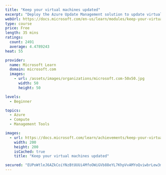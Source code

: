 ```yaml
---
title: "Keep your virtual machines updated"
excerpt: "Deploy the Azure Update Management solution to update virtual machines in your cloud environment."
webUrl: https://docs.microsoft.com/en-us/learn/modules/keep-your-virtual-machines-updated/
type: course
price: Free
length: 35 mins
ratings:
  count: 2491
  average: 4.4789243
heat: 55

provider:
  name: Microsoft Learn
  domain: microsoft.com
  images:
    - url: /assets/images/organizations/microsoft.com-50x50.jpg
      width: 50
      height: 50

levels:
  - Beginner

topics:
  - Azure
  - Compute
  - Management Tools

images:
  - url: https://docs.microsoft.com/learn/achievements/keep-your-virtual-machines-updated-social.png
    width: 200
    height: 200
    isCached: true
    title: "Keep your virtual machines updated"

secured: "EUPoWtleJ6AZkCoiYNzBtUUUi4MfoOWiGVb88eYL7KhpVvAMYoQviwbrLew3mQMT9dfnvMXY4mxpME77hIWgWxA2eHAP1MhBPL0xfkM/rysn/K5SWxi/9I5T3KfuPggirEzIeVKKy91vmUneDfDawS/+hkSvobNmEuxiFK2TDMHBfAvaRv5mNBhZGXFs39Q8RwKDGVLLocCZ/5WGaK5A87N8uH4O7Yk1suzvgEvP1S/mLjQS55Ae0Bzuaw4alydbGes0urIz7N/cw1QgZPUrrJPma7fGEXZNG2CWEJxf2PbBi2WgPReJKwehCbavmRPTrwjjyaHn7t8uBnCqb7sqH/gNhqLacPh1vCqvKXv8LLWYdwAFj7RyJN/NCsZhjhVL8MysBcv9NZ7biIar/2sXtw==;960cfAmW+ueK2lSp7OWmKw=="
---
```


